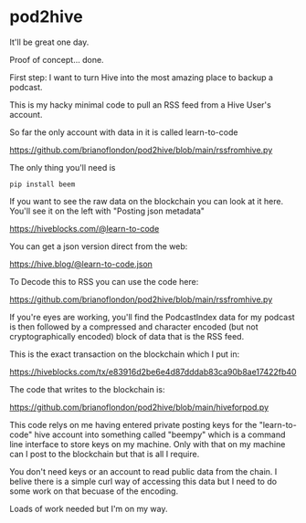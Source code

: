 # pod2hive

It'll be great one day.

Proof of concept... done.

First step: I want to turn Hive into the most amazing place to backup a podcast. 

This is my hacky minimal code to pull an RSS feed from a Hive User's account.

So far the only account with data in it is called learn-to-code

https://github.com/brianoflondon/pod2hive/blob/main/rssfromhive.py

The only thing you'll need is

```pip install beem```

If you want to see the raw data on the blockchain you can look at it here. You'll see it on the left with "Posting json metadata"

https://hiveblocks.com/@learn-to-code

You can get a json version direct from the web:

https://hive.blog/@learn-to-code.json

To Decode this to RSS you can use the code here:

https://github.com/brianoflondon/pod2hive/blob/main/rssfromhive.py

If you're eyes are working, you'll find the PodcastIndex data for my podcast is then followed by a compressed and character encoded (but not cryptographically encoded) block of data that is the RSS feed.

This is the exact transaction on the blockchain which I put in:

https://hiveblocks.com/tx/e83916d2be6e4d87dddab83ca90b8ae17422fb40

The code that writes to the blockchain is:

https://github.com/brianoflondon/pod2hive/blob/main/hiveforpod.py

This code relys on me having entered private posting keys for the "learn-to-code" hive account into something called "beempy" which is a command line interface to store keys on my machine. Only with that on my machine can I post to the blockchain but that is all I require.

You don't need keys or an account to read public data from the chain. I belive there is a simple curl way of accessing this data but I need to do some work on that becuase of the encoding.

Loads of work needed but I'm on my way.

